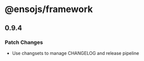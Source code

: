 # @ensojs/framework

## 0.9.4

### Patch Changes

- Use changsets to manage CHANGELOG and release pipeline
